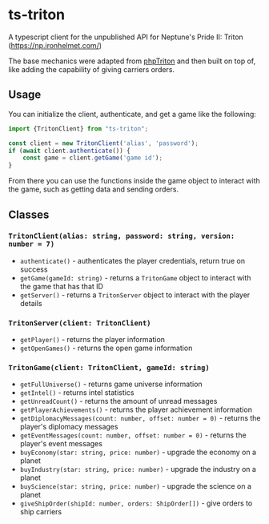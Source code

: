 # ts-triton

A typescript client for the unpublished API for Neptune's Pride II: Triton (https://np.ironhelmet.com/)

The base mechanics were adapted from [phpTriton](https://github.com/wrenoud/phpTriton/) and then built on top of, like
adding the capability of giving carriers orders.

## Usage
You can initialize the client, authenticate, and get a game like the following:
```ts
import {TritonClient} from "ts-triton";

const client = new TritonClient('alias', 'password');
if (await client.authenticate()) {
    const game = client.getGame('game id');
}
```
From there you can use the functions inside the game object to interact with the game, such as getting data and
sending orders.

## Classes
### `TritonClient(alias: string, password: string, version: number = 7)`
* `authenticate()` - authenticates the player credentials, return true on success
* `getGame(gameId: string)` - returns a `TritonGame` object to interact with the game that has that ID
* `getServer()` - returns a `TritonServer` object to interact with the player details

### `TritonServer(client: TritonClient)`
* `getPlayer()` - returns the player information
* `getOpenGames()` - returns the open game information

### `TritonGame(client: TritonClient, gameId: string)`
* `getFullUniverse()` - returns game universe information
* `getIntel()` - returns intel statistics
* `getUnreadCount()` - returns the amount of unread messages
* `getPlayerAchievements()` - returns the player achievement information
* `getDiplomacyMessages(count: number, offset: number = 0)` - returns the player's diplomacy messages
* `getEventMessages(count: number, offset: number = 0)` - returns the player's event messages
* `buyEconomy(star: string, price: number)` - upgrade the economy on a planet
* `buyIndustry(star: string, price: number)` - upgrade the industry on a planet
* `buyScience(star: string, price: number)` - upgrade the science on a planet
* `giveShipOrder(shipId: number, orders: ShipOrder[])` - give orders to ship carriers
